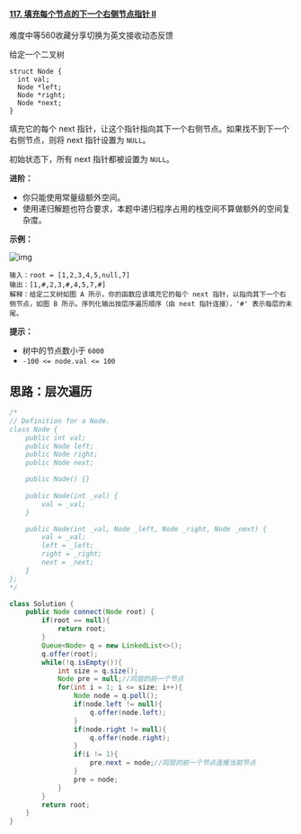 #### [117. 填充每个节点的下一个右侧节点指针 II](https://leetcode.cn/problems/populating-next-right-pointers-in-each-node-ii/)

难度中等560收藏分享切换为英文接收动态反馈

给定一个二叉树

```
struct Node {
  int val;
  Node *left;
  Node *right;
  Node *next;
}
```

填充它的每个 next 指针，让这个指针指向其下一个右侧节点。如果找不到下一个右侧节点，则将 next 指针设置为 `NULL`。

初始状态下，所有 next 指针都被设置为 `NULL`。

 

**进阶：**

- 你只能使用常量级额外空间。
- 使用递归解题也符合要求，本题中递归程序占用的栈空间不算做额外的空间复杂度。

 

**示例：**

![img](https://assets.leetcode-cn.com/aliyun-lc-upload/uploads/2019/02/15/117_sample.png)

```
输入：root = [1,2,3,4,5,null,7]
输出：[1,#,2,3,#,4,5,7,#]
解释：给定二叉树如图 A 所示，你的函数应该填充它的每个 next 指针，以指向其下一个右侧节点，如图 B 所示。序列化输出按层序遍历顺序（由 next 指针连接），'#' 表示每层的末尾。
```

 

**提示：**

- 树中的节点数小于 `6000`
- `-100 <= node.val <= 100`

## 思路：层次遍历

```java
/*
// Definition for a Node.
class Node {
    public int val;
    public Node left;
    public Node right;
    public Node next;

    public Node() {}
    
    public Node(int _val) {
        val = _val;
    }

    public Node(int _val, Node _left, Node _right, Node _next) {
        val = _val;
        left = _left;
        right = _right;
        next = _next;
    }
};
*/

class Solution {
    public Node connect(Node root) {
        if(root == null){
            return root;
        }
        Queue<Node> q = new LinkedList<>();
        q.offer(root);
        while(!q.isEmpty()){
            int size = q.size();
            Node pre = null;//同层的前一个节点
            for(int i = 1; i <= size; i++){
                Node node = q.poll();
                if(node.left != null){
                    q.offer(node.left);
                }
                if(node.right != null){
                    q.offer(node.right);
                }
                if(i != 1){
                    pre.next = node;//同层的前一个节点连接当前节点
                }
                pre = node;
            }
        }
        return root;
    }
}
```